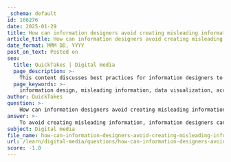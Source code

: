 ```yaml
---
_schema: default
id: 166276
date: 2025-01-29
title: How can information designers avoid creating misleading information?
article_title: How can information designers avoid creating misleading information?
date_format: MMM DD, YYYY
post_on_text: Posted on
seo:
  title: QuickTakes | Digital media
  page_description: >-
    This content discusses best practices for information designers to avoid creating misleading information, emphasizing accuracy, audience engagement, and adherence to established visualization principles.
  page_keywords: >-
    information design, misleading information, data visualization, accuracy, cognitive load, audience engagement, chart junk, Tufte principles, graphical integrity, data complexity
author: QuickTakes
question: >-
    How can information designers avoid creating misleading information?
answer: >-
    To avoid creating misleading information, information designers can adopt several best practices grounded in principles of clarity, accuracy, and graphical integrity. Here are key strategies:\n\n1. **Prioritize Accuracy**: Designers must ensure that the data represented in visualizations is accurate and reliable. This includes using correct scales, proportions, and representations. For instance, a pie chart should accurately reflect the proportions of the data it represents, ensuring that viewers can trust the information.\n\n2. **Understand Data Complexity**: Recognizing the intricacies of the data is crucial. Designers should be aware of potential misinterpretations that can arise from complex data. By simplifying the data without losing essential details, designers can create visualizations that are both engaging and informative.\n\n3. **Follow Established Principles**: Adhering to established principles of data visualization, such as those proposed by Edward Tufte, can help maintain clarity and integrity. This includes maximizing the data-ink ratio (the amount of ink used to represent actual data versus non-essential elements) and minimizing unnecessary embellishments that can distract from the core message.\n\n4. **Minimize Cognitive Load**: Effective information design should aim to minimize cognitive load for the audience. This can be achieved by using clear and straightforward graphical forms, effective color schemes, and logical composition. The goal is to present information in a way that is easy to understand at a glance.\n\n5. **Engage the Audience**: Understanding the audience's familiarity with the data is essential. Tailoring visualizations to the audience's level of expertise ensures that the information is accessible and engaging. This is particularly important in narrative visualization, where the aim is to tell a story with data.\n\n6. **Avoid Chart Junk**: Designers should be cautious of "chart junk," which refers to unnecessary or distracting elements in a visualization. This can lead to misinterpretation and confusion. Keeping visualizations clean and focused on the data helps maintain clarity.\n\n7. **Test and Iterate**: Before finalizing a visualization, it can be beneficial to test it with a sample audience. Gathering feedback can help identify areas of confusion or misinterpretation, allowing designers to make necessary adjustments.\n\nBy implementing these strategies, information designers can create visualizations that effectively communicate insights while avoiding the pitfalls of misleading information. This approach not only enhances the integrity of the data presented but also fosters trust and understanding among the audience.
subject: Digital media
file_name: how-can-information-designers-avoid-creating-misleading-information.md
url: /learn/digital-media/questions/how-can-information-designers-avoid-creating-misleading-information
score: -1.0
---
```


&nbsp;